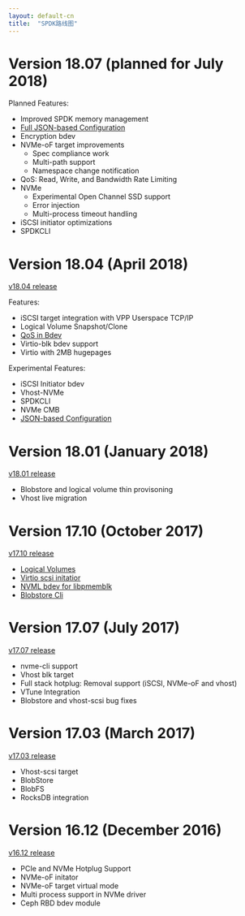 ```yaml
---
layout: default-cn
title:  "SPDK路线图"
---
```


# Version 18.07 (planned for July 2018)

Planned Features:
* Improved SPDK memory management
* [Full JSON-based Configuration](https://trello.com/c/U97MLUCJ)
* Encryption bdev
* NVMe-oF target improvements
  - Spec compliance work
  - Multi-path support
  - Namespace change notification
* QoS: Read, Write, and Bandwidth Rate Limiting
* NVMe
  - Experimental Open Channel SSD support
  - Error injection
  - Multi-process timeout handling
* iSCSI initiator optimizations
* SPDKCLI

# Version 18.04 (April 2018)

[v18.04 release](https://github.com/spdk/spdk/releases/tag/v18.04)

Features:
* iSCSI target integration with VPP Userspace TCP/IP
* Logical Volume Snapshot/Clone
* [QoS in Bdev](https://trello.com/b/domGQvZc/qos-in-bdev)
* Virtio-blk bdev support
* Virtio with 2MB hugepages

Experimental Features:
* iSCSI Initiator bdev
* Vhost-NVMe
* SPDKCLI
* NVMe CMB
* [JSON-based Configuration](https://trello.com/c/U97MLUCJ)

# Version 18.01 (January 2018)

[v18.01 release](https://github.com/spdk/spdk/releases/tag/v18.01)

* Blobstore and logical volume thin provisoning
* Vhost live migration

# Version 17.10 (October 2017)

[v17.10 release](https://github.com/spdk/spdk/releases/tag/v17.10)

* [Logical Volumes](https://trello.com/b/oTWZdkL8/logical-volumes)
* [Virtio scsi initatior](https://trello.com/b/Ym1jCdrR/vhost-initiator)
* [NVML bdev for libpmemblk](https://trello.com/c/HGr8UEtA)
* [Blobstore Cli](https://trello.com/c/0E3ADk7R)

# Version 17.07 (July 2017)

[v17.07 release](https://github.com/spdk/spdk/releases/tag/v17.07)

* nvme-cli support
* Vhost blk target
* Full stack hotplug: Removal support (iSCSI, NVMe-oF and vhost)
* VTune Integration
* Blobstore and vhost-scsi bug fixes

# Version 17.03 (March 2017)

[v17.03 release](https://github.com/spdk/spdk/releases/tag/v17.03)

* Vhost-scsi target
* BlobStore
* BlobFS
* RocksDB integration

# Version 16.12 (December 2016)

[v16.12 release](https://github.com/spdk/spdk/releases/tag/v16.12)

* PCIe and NVMe Hotplug Support
* NVMe-oF initator
* NVMe-oF target virtual mode
* Multi process support in NVMe driver
* Ceph RBD bdev module
